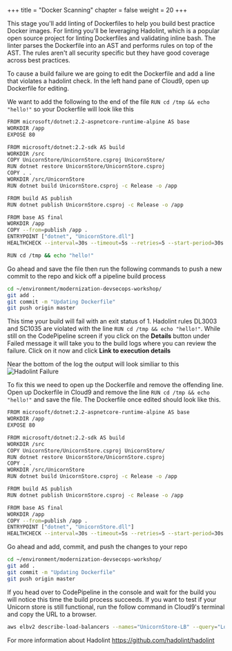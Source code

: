 +++
title = "Docker Scanning"
chapter = false
weight = 20
+++

This stage you'll add linting of Dockerfiles to help you build best practice Docker images. For linting you'll be leveraging Hadolint, which is a popular open source project for linting Dockerfiles and validating inline bash. The linter parses the Dockerfile into an AST and performs rules on top of the AST. The rules aren't all security specific but they have good coverage across best practices.

To cause a build failure we are going to edit the Dockerfile and add a line that violates a hadolint check.  In the left hand pane of Cloud9, open up Dockerfile for editing.

We want to add the following to the end of the file `RUN cd /tmp && echo "hello!"` so your Dockerfile will look like this
```bash
FROM microsoft/dotnet:2.2-aspnetcore-runtime-alpine AS base
WORKDIR /app
EXPOSE 80

FROM microsoft/dotnet:2.2-sdk AS build
WORKDIR /src
COPY UnicornStore/UnicornStore.csproj UnicornStore/
RUN dotnet restore UnicornStore/UnicornStore.csproj
COPY . .
WORKDIR /src/UnicornStore
RUN dotnet build UnicornStore.csproj -c Release -o /app

FROM build AS publish
RUN dotnet publish UnicornStore.csproj -c Release -o /app

FROM base AS final
WORKDIR /app
COPY --from=publish /app .
ENTRYPOINT ["dotnet", "UnicornStore.dll"]
HEALTHCHECK --interval=30s --timeout=5s --retries=5 --start-period=30s CMD wget --quiet --tries=1 --spider http://localhost/health || exit 1

RUN cd /tmp && echo "hello!"
```
Go ahead and save the file then run the following commands to push a new commit to the repo and kick off a pipeline build process

```bash
cd ~/environment/modernization-devsecops-workshop/
git add .
git commit -m "Updating Dockerfile"
git push origin master
```

This time your build will fail with an exit status of 1. Hadolint rules DL3003 and SC1035 are violated with the line `RUN cd /tmp && echo "hello!"`.  While still on the CodePipeline screen if you click on the **Details** button under Failed message it will take you to the build logs where you can review the failure. Click on it now and click **Link to execution details**

Near the bottom of the log the output will look similiar to this  
![Hadolint Failure](/images/hadolint-fail.png)

To fix this we need to open up the Dockerfile and remove the offending line.  Open up Dockerfile in Cloud9 and remove the line `RUN cd /tmp && echo "hello!"` and save the file.  The Dockerfile once edited should look like this.

```bash
FROM microsoft/dotnet:2.2-aspnetcore-runtime-alpine AS base
WORKDIR /app
EXPOSE 80

FROM microsoft/dotnet:2.2-sdk AS build
WORKDIR /src
COPY UnicornStore/UnicornStore.csproj UnicornStore/
RUN dotnet restore UnicornStore/UnicornStore.csproj
COPY . .
WORKDIR /src/UnicornStore
RUN dotnet build UnicornStore.csproj -c Release -o /app

FROM build AS publish
RUN dotnet publish UnicornStore.csproj -c Release -o /app

FROM base AS final
WORKDIR /app
COPY --from=publish /app .
ENTRYPOINT ["dotnet", "UnicornStore.dll"]
HEALTHCHECK --interval=30s --timeout=5s --retries=5 --start-period=30s CMD wget --quiet --tries=1 --spider http://localhost/health || exit 1
```
Go ahead and add, commit, and push the changes to your repo
```bash
cd ~/environment/modernization-devsecops-workshop/
git add .
git commit -m "Updating Dockerfile"
git push origin master
```
If you head over to CodePipeline in the console and wait for the build you will notice this time the build process succeeds.  If you want to test if your Unicorn store is still functional, run the follow command in Cloud9's terminal and copy the URL to a browser.

```bash
aws elbv2 describe-load-balancers --names="UnicornStore-LB" --query="LoadBalancers[0].DNSName" --output=text
```

For more information about Hadolint <https://github.com/hadolint/hadolint>
